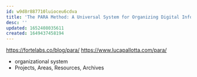 ```yaml
---
id: w9d8r887710luioceu6cdva
title: 'The PARA Method: A Universal System for Organizing Digital Information'
desc: ''
updated: 1652408035611
created: 1649437458194
---
```


https://fortelabs.co/blog/para/
https://www.lucapallotta.com/para/

- organizational system
- Projects, Areas, Resources, Archives
